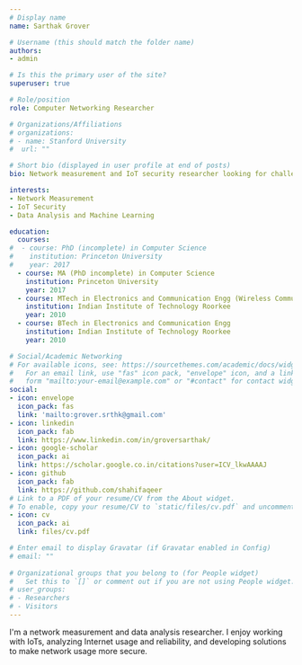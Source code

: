 ```yaml
---
# Display name
name: Sarthak Grover

# Username (this should match the folder name)
authors:
- admin

# Is this the primary user of the site?
superuser: true

# Role/position
role: Computer Networking Researcher

# Organizations/Affiliations
# organizations:
# - name: Stanford University
#  url: ""

# Short bio (displayed in user profile at end of posts)
bio: Network measurement and IoT security researcher looking for challenging projects.

interests:
- Network Measurement
- IoT Security
- Data Analysis and Machine Learning

education:
  courses:
#  - course: PhD (incomplete) in Computer Science
#    institution: Princeton University
#    year: 2017
  - course: MA (PhD incomplete) in Computer Science 
    institution: Princeton University
    year: 2017
  - course: MTech in Electronics and Communication Engg (Wireless Communication)
    institution: Indian Institute of Technology Roorkee
    year: 2010
  - course: BTech in Electronics and Communication Engg
    institution: Indian Institute of Technology Roorkee
    year: 2010

# Social/Academic Networking
# For available icons, see: https://sourcethemes.com/academic/docs/widgets/#icons
#   For an email link, use "fas" icon pack, "envelope" icon, and a link in the
#   form "mailto:your-email@example.com" or "#contact" for contact widget.
social:
- icon: envelope
  icon_pack: fas
  link: 'mailto:grover.srthk@gmail.com'
- icon: linkedin
  icon_pack: fab
  link: https://www.linkedin.com/in/groversarthak/
- icon: google-scholar
  icon_pack: ai
  link: https://scholar.google.co.in/citations?user=ICV_lkwAAAAJ
- icon: github
  icon_pack: fab
  link: https://github.com/shahifaqeer
# Link to a PDF of your resume/CV from the About widget.
# To enable, copy your resume/CV to `static/files/cv.pdf` and uncomment the lines below.  
- icon: cv
  icon_pack: ai
  link: files/cv.pdf

# Enter email to display Gravatar (if Gravatar enabled in Config)
# email: ""
  
# Organizational groups that you belong to (for People widget)
#   Set this to `[]` or comment out if you are not using People widget.  
# user_groups:
# - Researchers
# - Visitors
---
```


I'm a network measurement and data analysis researcher. I enjoy working with IoTs, analyzing Internet usage and reliability, and developing solutions to make network usage more secure.